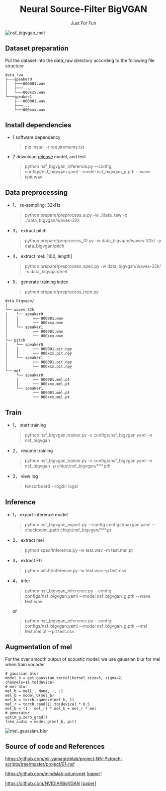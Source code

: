 <div align="center">
<h1> Neural Source-Filter BigVGAN </h1>
    Just For Fun
</div>

![nsf_bigvgan_mel](https://github.com/PlayVoice/NSF-BigVGAN/assets/16432329/eebb8dca-a8d3-4e69-b02c-632a3a1cdd6a)

## Dataset preparation

Put the dataset into the data_raw directory according to the following file structure
```shell
data_raw
├───speaker0
│   ├───000001.wav
│   ├───...
│   └───000xxx.wav
└───speaker1
    ├───000001.wav
    ├───...
    └───000xxx.wav
```

## Install dependencies

- 1 software dependency
  
  > pip install -r requirements.txt

- 2 download [release](https://github.com/PlayVoice/NSF-BigVGAN/releases/tag/debug) model, and test
  
  > python nsf_bigvgan_inference.py --config configs/nsf_bigvgan.yaml --model nsf_bigvgan_g.pth --wave test.wav

## Data preprocessing

- 1， re-sampling: 32kHz

    > python prepare/preprocess_a.py -w ./data_raw -o ./data_bigvgan/waves-32k

- 3， extract pitch

    > python prepare/preprocess_f0.py -w data_bigvgan/waves-32k/ -p data_bigvgan/pitch

- 4， extract mel: [100, length]

    > python prepare/preprocess_spec.py -w data_bigvgan/waves-32k/ -s data_bigvgan/mel

- 5， generate training index

    > python prepare/preprocess_train.py

```shell
data_bigvgan/
│
└── waves-32k
│    └── speaker0
│    │      ├── 000001.wav
│    │      └── 000xxx.wav
│    └── speaker1
│           ├── 000001.wav
│           └── 000xxx.wav
└── pitch
│    └── speaker0
│    │      ├── 000001.pit.npy
│    │      └── 000xxx.pit.npy
│    └── speaker1
│           ├── 000001.pit.npy
│           └── 000xxx.pit.npy
└── mel
     └── speaker0
     │      ├── 000001.mel.pt
     │      └── 000xxx.mel.pt
     └── speaker1
            ├── 000001.mel.pt
            └── 000xxx.mel.pt

```

## Train

- 1， start training

    > python nsf_bigvgan_trainer.py -c configs/nsf_bigvgan.yaml -n nsf_bigvgan

- 2， resume training

    > python nsf_bigvgan_trainer.py -c configs/nsf_bigvgan.yaml -n nsf_bigvgan -p chkpt/nsf_bigvgan/***.pth

- 3， view log

    > tensorboard --logdir logs/


## Inference

- 1， export inference model

    > python nsf_bigvgan_export.py --config configs/maxgan.yaml --checkpoint_path chkpt/nsf_bigvgan/***.pt

- 2， extract mel

    > python spec/inference.py -w test.wav -m test.mel.pt

- 3， extract F0

    > python pitch/inference.py -w test.wav -p test.csv

- 4， infer

    > python nsf_bigvgan_inference.py --config configs/nsf_bigvgan.yaml --model nsf_bigvgan_g.pth --wave test.wav

    or

    > python nsf_bigvgan_inference.py --config configs/nsf_bigvgan.yaml --model nsf_bigvgan_g.pth --mel test.mel.pt --pit test.csv

## Augmentation of mel
For the over smooth output of acoustic model, we use gaussian blur for mel when train vocoder
```
# gaussian blur
model_b = get_gaussian_kernel(kernel_size=5, sigma=2, channels=1).to(device)
# mel blur
mel_b = mel[:, None, :, :]
mel_b = model_b(mel_b)
mel_b = torch.squeeze(mel_b, 1)
mel_r = torch.rand(1).to(device) * 0.5
mel_b = (1 - mel_r) * mel_b + mel_r * mel
# generator
optim_g.zero_grad()
fake_audio = model_g(mel_b, pit)
```
![mel_gaussian_blur](https://github.com/PlayVoice/NSF-BigVGAN/assets/16432329/7fa96ef7-5e3b-4ae6-bc61-9b6da3b9d0b9)

## Source of code and References

https://github.com/nii-yamagishilab/project-NN-Pytorch-scripts/tree/master/project/01-nsf

https://github.com/mindslab-ai/univnet [[paper]](https://arxiv.org/abs/2106.07889)

https://github.com/NVIDIA/BigVGAN [[paper]](https://arxiv.org/abs/2206.04658)
